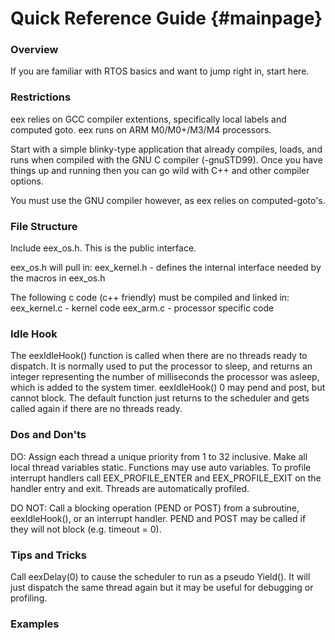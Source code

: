 
Quick Reference Guide {#mainpage}
============


### Overview ###

If you are familiar with RTOS basics and want to jump right in, start here.

### Restrictions ###

eex relies on GCC compiler extentions, specifically local labels and computed goto.
eex runs on ARM M0/M0+/M3/M4 processors.

Start with a simple blinky-type application that already compiles, loads, and runs
when compiled with the GNU C compiler (-gnuSTD99). Once you have things up and
running then you can go wild with C++ and other compiler options.

You must use the GNU compiler however, as eex relies on computed-goto's.

### File Structure ###

Include eex_os.h. This is the public interface.

eex_os.h will pull in:
  eex_kernel.h	- defines the internal interface needed by the macros in eex_os.h

The following c code (c++ friendly) must be compiled and linked in:
  eex_kernel.c	- kernel code
  eex_arm.c		  - processor specific code

### Idle Hook ###

The eexIdleHook() function is called when there are no threads ready to dispatch.
It is normally used to put the processor to sleep, and returns an integer representing
the number of milliseconds the processor was asleep, which is added to the system timer.
eexIdleHook() 0 may pend and post, but cannot block. The default function just returns
to the scheduler and gets called again if there are no threads ready.

### Dos and Don'ts ###

DO:
Assign each thread a unique priority from 1 to 32 inclusive.
Make all local thread variables static. Functions may use auto variables.
To profile interrupt handlers call EEX_PROFILE_ENTER and EEX_PROFILE_EXIT on the handler
entry and exit.
Threads are automatically profiled.

DO NOT:
Call a blocking operation (PEND or POST) from a subroutine, eexIdleHook(), or an interrupt handler.
PEND and POST may be called if they will not block (e.g. timeout = 0).

### Tips and Tricks ###

Call eexDelay(0) to cause the scheduler to run as a pseudo Yield().
It will just dispatch the same thread again but it may be useful for debugging or profiling.


### Examples ###
